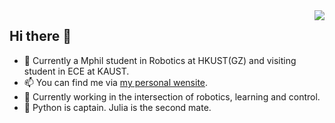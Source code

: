 <img align="right" src='https://github-readme-stats.vercel.app/api?username=yubinwang11&show_icons=true&title_color=fff&icon_color=79ff97&text_color=9f9f9f&bg_color=151515&hide=["contribs"]'>

## Hi there 👋

- 🌱 Currently a Mphil student in Robotics at HKUST(GZ) and visiting student in ECE at KAUST.
- 📫 You can find me via [my personal wensite](https://yubinwang11.github.io/).
- 🔭 Currently working in the intersection of robotics, learning and control.
- 🔨 Python is captain. Julia is the second mate. 

<!--START_SECTION:waka-->
<!--END_SECTION:waka-->



